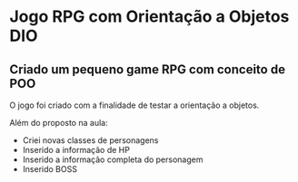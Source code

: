# Jogo RPG com Orientação a Objetos DIO


## Criado um pequeno game RPG com conceito de POO

O jogo foi criado com a finalidade de testar a orientação a objetos.

Além do proposto na aula:

- Criei novas classes de personagens
- Inserido a informação de HP
- Inserido a informação completa do personagem
- Inserido BOSS

